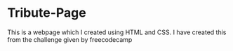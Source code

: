 # Tribute-Page
This is a webpage which I created using HTML and CSS. I have created this from the challenge given by freecodecamp
